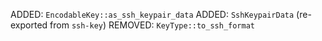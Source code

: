 ADDED: `EncodableKey::as_ssh_keypair_data`
ADDED: `SshKeypairData` (re-exported from `ssh-key`)
REMOVED: `KeyType::to_ssh_format`
